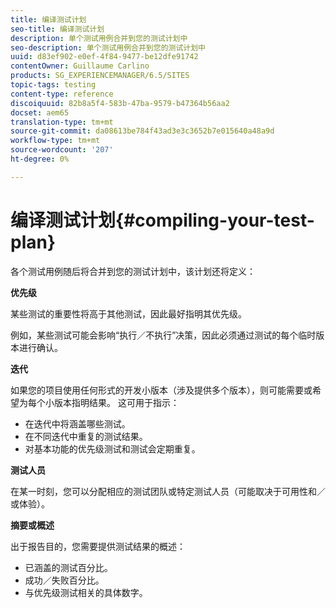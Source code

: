 ```yaml
---
title: 编译测试计划
seo-title: 编译测试计划
description: 单个测试用例合并到您的测试计划中
seo-description: 单个测试用例合并到您的测试计划中
uuid: d83ef902-e0ef-4f84-9477-be12dfe91742
contentOwner: Guillaume Carlino
products: SG_EXPERIENCEMANAGER/6.5/SITES
topic-tags: testing
content-type: reference
discoiquuid: 82b8a5f4-583b-47ba-9579-b47364b56aa2
docset: aem65
translation-type: tm+mt
source-git-commit: da08613be784f43ad3e3c3652b7e015640a48a9d
workflow-type: tm+mt
source-wordcount: '207'
ht-degree: 0%

---
```



# 编译测试计划{#compiling-your-test-plan}

各个测试用例随后将合并到您的测试计划中，该计划还将定义：

**优先级**

某些测试的重要性将高于其他测试，因此最好指明其优先级。

例如，某些测试可能会影响“执行／不执行”决策，因此必须通过测试的每个临时版本进行确认。

**迭代**

如果您的项目使用任何形式的开发小版本（涉及提供多个版本），则可能需要或希望为每个小版本指明结果。 这可用于指示：

* 在迭代中将涵盖哪些测试。
* 在不同迭代中重复的测试结果。
* 对基本功能的优先级测试和测试会定期重复。

**测试人员**

在某一时刻，您可以分配相应的测试团队或特定测试人员（可能取决于可用性和／或体验）。

**摘要或概述**

出于报告目的，您需要提供测试结果的概述：

* 已涵盖的测试百分比。
* 成功／失败百分比。
* 与优先级测试相关的具体数字。

